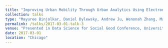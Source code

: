 ```yaml
---
title: "Improving Urban Mobility Through Urban Analytics Using Electronic Smart Card Data"
collection: talks
type: "Mayuree Binjolkar, Daniel Dylewsky, Andrew Ju, Wenonah Zhang, Mark Hallenbeck"
permalink: /talks/2017-03-01-talk-3
venue: "Presented in Data Science for Social Good Conference, University of Chicago"
date: 2017-03-01
location: "Chicago"
---
```



